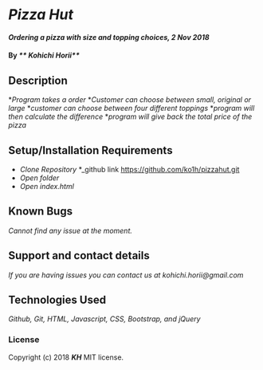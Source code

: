 # _Pizza Hut_

#### _Ordering a pizza with size and topping choices, 2 Nov 2018_

#### By _** Kohichi Horii**_

## Description

*_Program takes a order_
*_Customer can choose between small, original or large_
*_customer can choose between four different toppings_
*_program will then calculate the difference_
*_program will give back the total price of the pizza_


## Setup/Installation Requirements

* _Clone Repository_
*_github link https://github.com/ko1h/pizzahut.git
* _Open folder_
* _Open index.html_





## Known Bugs

_Cannot find any issue at the moment._

## Support and contact details

_If you are having issues you can contact us at kohichi.horii@gmail.com_

## Technologies Used

_Github, Git, HTML, Javascript, CSS, Bootstrap, and jQuery_


### License
Copyright (c) 2018 **_KH_** MIT license.
